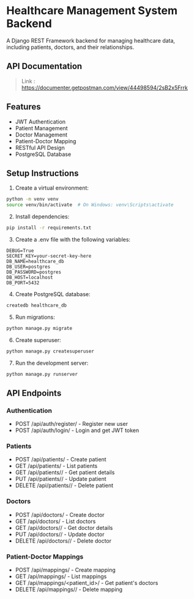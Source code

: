 # Healthcare Management System Backend

A Django REST Framework backend for managing healthcare data, including patients, doctors, and their relationships.

## API Documentation
> Link : https://documenter.getpostman.com/view/44498594/2sB2x5Frrk

## Features

- JWT Authentication
- Patient Management
- Doctor Management
- Patient-Doctor Mapping
- RESTful API Design
- PostgreSQL Database

## Setup Instructions

1. Create a virtual environment:
```bash
python -m venv venv
source venv/bin/activate  # On Windows: venv\Scripts\activate
```

2. Install dependencies:
```bash
pip install -r requirements.txt
```

3. Create a .env file with the following variables:
```
DEBUG=True
SECRET_KEY=your-secret-key-here
DB_NAME=healthcare_db
DB_USER=postgres
DB_PASSWORD=postgres
DB_HOST=localhost
DB_PORT=5432
```

4. Create PostgreSQL database:
```bash
createdb healthcare_db
```

5. Run migrations:
```bash
python manage.py migrate
```

6. Create superuser:
```bash
python manage.py createsuperuser
```

7. Run the development server:
```bash
python manage.py runserver
```



## API Endpoints

### Authentication
- POST /api/auth/register/ - Register new user
- POST /api/auth/login/ - Login and get JWT token

### Patients
- POST /api/patients/ - Create patient
- GET /api/patients/ - List patients
- GET /api/patients/<id>/ - Get patient details
- PUT /api/patients/<id>/ - Update patient
- DELETE /api/patients/<id>/ - Delete patient

### Doctors
- POST /api/doctors/ - Create doctor
- GET /api/doctors/ - List doctors
- GET /api/doctors/<id>/ - Get doctor details
- PUT /api/doctors/<id>/ - Update doctor
- DELETE /api/doctors/<id>/ - Delete doctor

### Patient-Doctor Mappings
- POST /api/mappings/ - Create mapping
- GET /api/mappings/ - List mappings
- GET /api/mappings/<patient_id>/ - Get patient's doctors
- DELETE /api/mappings/<id>/ - Delete mapping 
